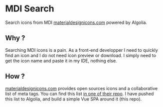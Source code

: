 # MDI Search

Search icons from MDI [materialdesignicons.com](materialdesignicons.com) powered by Algolia. 

## Why ?

Searching MDI icons is a pain. As a front-end developper I need to quickly find an icon and I do not need icon preview or download. I simply need to get the icon name and paste it in my IDE, nothing else. 

## How ?

[materialdesignicons.com](materialdesignicons.com) provides open sources icons and a collaborative list of meta tags. You can find this list [in one of their repo](https://github.com/Templarian/MaterialDesign-SVG/blob/master/meta.json). I have pushed this list to Algolia, and build a simple Vue SPA around it (this repo).
